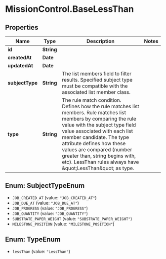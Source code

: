 # MissionControl.BaseLessThan

## Properties
Name | Type | Description | Notes
------------ | ------------- | ------------- | -------------
**id** | **String** |  | 
**createdAt** | **Date** |  | 
**updatedAt** | **Date** |  | 
**subjectType** | **String** | The list members field to filter results. Specified subject type must be compatible with the associated list member class. | 
**type** | **String** | The rule match condition. Defines how the rule matches list members. Rule matches list members by comparing the rule value with the subject type field value associated with each list member candidate. The type attribute defines how these values are compared (number greater than, string begins with, etc). LessThan rules always have \&quot;LessThan\&quot; as type. | 

<a name="SubjectTypeEnum"></a>
## Enum: SubjectTypeEnum

* `JOB_CREATED_AT` (value: `"JOB_CREATED_AT"`)
* `JOB_DUE_AT` (value: `"JOB_DUE_AT"`)
* `JOB_PROGRESS` (value: `"JOB_PROGRESS"`)
* `JOB_QUANTITY` (value: `"JOB_QUANTITY"`)
* `SUBSTRATE_PAPER_WEIGHT` (value: `"SUBSTRATE_PAPER_WEIGHT"`)
* `MILESTONE_POSITION` (value: `"MILESTONE_POSITION"`)


<a name="TypeEnum"></a>
## Enum: TypeEnum

* `lessThan` (value: `"LessThan"`)

